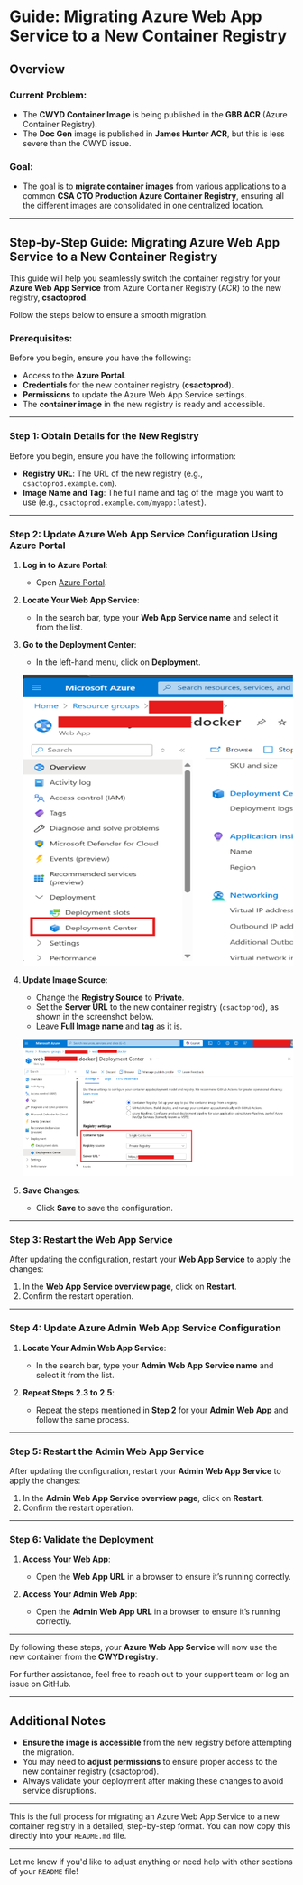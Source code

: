 # Guide: Migrating Azure Web App Service to a New Container Registry

## Overview

### Current Problem:
- The **CWYD Container Image** is being published in the **GBB ACR** (Azure Container Registry).
- The **Doc Gen** image is published in **James Hunter ACR**, but this is less severe than the CWYD issue.

### Goal:
- The goal is to **migrate container images** from various applications to a common **CSA CTO Production Azure Container Registry**, ensuring all the different images are consolidated in one centralized location.

---

## Step-by-Step Guide: Migrating Azure Web App Service to a New Container Registry

This guide will help you seamlessly switch the container registry for your **Azure Web App Service** from Azure Container Registry (ACR) to the new registry, **csactoprod**.

Follow the steps below to ensure a smooth migration.

### Prerequisites:
Before you begin, ensure you have the following:
- Access to the **Azure Portal**.
- **Credentials** for the new container registry (**csactoprod**).
- **Permissions** to update the Azure Web App Service settings.
- The **container image** in the new registry is ready and accessible.

---

### Step 1: Obtain Details for the New Registry

Before you begin, ensure you have the following information:
- **Registry URL**: The URL of the new registry (e.g., `csactoprod.example.com`).
- **Image Name and Tag**: The full name and tag of the image you want to use (e.g., `csactoprod.example.com/myapp:latest`).

---

### Step 2: Update Azure Web App Service Configuration Using Azure Portal

1. **Log in to Azure Portal**:
   - Open [Azure Portal](https://portal.azure.com/).

2. **Locate Your Web App Service**:
   - In the search bar, type your **Web App Service name** and select it from the list.

3. **Go to the Deployment Center**:
   - In the left-hand menu, click on **Deployment**.

   ![Menu](image-1.png)



4. **Update Image Source**:
   - Change the **Registry Source** to **Private**.
   - Set the **Server URL** to the new container registry (`csactoprod`), as shown in the screenshot below.
   - Leave **Full Image name** and **tag** as it is.

   ![Deployment Center](image.png)



5. **Save Changes**:
   - Click **Save** to save the configuration.

---

### Step 3: Restart the Web App Service

After updating the configuration, restart your **Web App Service** to apply the changes:

1. In the **Web App Service overview page**, click on **Restart**.
2. Confirm the restart operation.

---

### Step 4: Update Azure Admin Web App Service Configuration

1. **Locate Your Admin Web App Service**:
   - In the search bar, type your **Admin Web App Service name** and select it from the list.

2. **Repeat Steps 2.3 to 2.5**:
   - Repeat the steps mentioned in **Step 2** for your **Admin Web App** and follow the same process.

---

### Step 5: Restart the Admin Web App Service

After updating the configuration, restart your **Admin Web App Service** to apply the changes:

1. In the **Admin Web App Service overview page**, click on **Restart**.
2. Confirm the restart operation.

---

### Step 6: Validate the Deployment

1. **Access Your Web App**:
   - Open the **Web App URL** in a browser to ensure it’s running correctly.

2. **Access Your Admin Web App**:
   - Open the **Admin Web App URL** in a browser to ensure it’s running correctly.

---

By following these steps, your **Azure Web App Service** will now use the new container from the **CWYD registry**.

For further assistance, feel free to reach out to your support team or log an issue on GitHub.

---

## Additional Notes

- **Ensure the image is accessible** from the new registry before attempting the migration.
- You may need to **adjust permissions** to ensure proper access to the new container registry (csactoprod).
- Always validate your deployment after making these changes to avoid service disruptions.

---

This is the full process for migrating an Azure Web App Service to a new container registry in a detailed, step-by-step format. You can now copy this directly into your `README.md` file.

---

Let me know if you'd like to adjust anything or need help with other sections of your `README` file!
